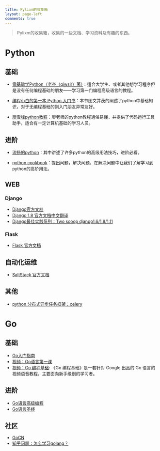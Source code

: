 ```yaml
---
title: Pylixm的收集箱
layout: page-left
comments: true
---
```


> Pylixm的收集箱，收集的一些文档、学习资料及有趣的东西。


# Python 

## 基础

- [零基础学Python（老齐（qiwsir）著）](https://python.xiaoleilu.com/001.html)：适合大学生、或者其他想学习程序但是没有任何编程基础的朋友——学习第一门编程高级语言的教程。

- [编程小白的第一本 Python 入门书](http://www.ituring.com.cn/book/1863)：本书图文并茂的阐述了python中基础知识，对于无编程基础的刚入门朋友异常友好。

- [廖雪峰python教程](https://www.liaoxuefeng.com/wiki/0014316089557264a6b348958f449949df42a6d3a2e542c000/)：廖老师的python教程通俗易懂，并提供了代码运行工具助手，适合有一定计算机基础的学习人员。

## 进阶

- [流畅的python](http://www.ituring.com.cn/book/1564)：其中讲述了许多python的高级用法技巧，进阶必看。

- [python cookbook](http://python3-cookbook.readthedocs.io/zh_CN/latest/index.html)：提出问题，解决问题，在解决问题中让我们了解学习到python的高阶用法。

## WEB 

### Django 
- [Django官方文档](https://docs.djangoproject.com/en/2.0/)
- [Django 1.8 官方文档中文翻译](http://python.usyiyi.cn/documents/django_182/index.html)
- [Django最佳实践系列：Two scoop django1.6/1.8/1.11](http://download.csdn.net/download/itaceo_o/10202673)

### Flask 

- [Flask 官方文档](http://flask.pocoo.org/docs/0.12/)

## 自动化运维

- [SaltStack 官方文档](https://docs.saltstack.com/en/latest/)

## 其他

- [python 分布式异步任务框架：celery](http://docs.celeryproject.org/en/latest/)

# Go 

## 基础 

- [Go入门指南](https://github.com/Unknwon/the-way-to-go_ZH_CN)
- [视频：Go语言第一课](https://www.imooc.com/video/6644)
- [视频：Go 编程基础](https://github.com/Unknwon/go-fundamental-programming): 《Go 编程基础》是一套针对 Google 出品的 Go 语言的视频语音教程，主要面向新手级别的学习者。

## 进阶

- [Go语言高级编程](https://github.com/chai2010/advanced-go-programming-book)
- [Go语言圣经](https://www.gitbook.com/book/yar999/gopl-zh/details)

## 社区

- [GoCN](https://gocn.io/)
- [知乎问题：怎么学习golang？](https://www.zhihu.com/question/23486344)